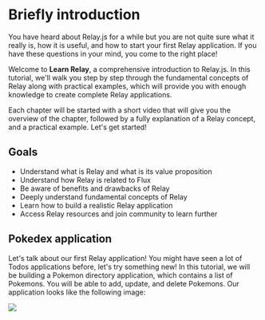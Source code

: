# Briefly introduction

You have heard about Relay.js for a while but you are not quite sure what it really is, how it is useful, and how to start your first Relay application. If you have these questions in your mind, you come to the right place!

Welcome to **Learn Relay**, a comprehensive introduction to Relay.js. In this tutorial, we'll walk you step by step through the fundamental concepts of Relay along with practical examples, which will provide you with enough knowledge to create complete Relay applications. 

Each chapter will be started with a short video that will give you the overview of the chapter, followed by a fully explanation of a Relay concept, and a practical example. Let's get started!

## Goals

- Understand what is Relay and what is its value proposition
- Understand how Relay is related to Flux
- Be aware of benefits and drawbacks of Relay
- Deeply understand fundamental concepts of Relay
- Learn how to build a realistic Relay application
- Access Relay resources and join community to learn further


## Pokedex application

Let's talk about our first Relay application! You might have seen a lot of Todos applications before, let's try something new! In this tutorial, we will be building a Pokemon directory application, which contains a list of Pokemons. You will be able to add, update, and delete Pokemons. Our application looks like the following image:

![](https://cloud.githubusercontent.com/assets/4731916/17520053/8f21fc68-5e4e-11e6-9d53-4f86ce085225.png)
